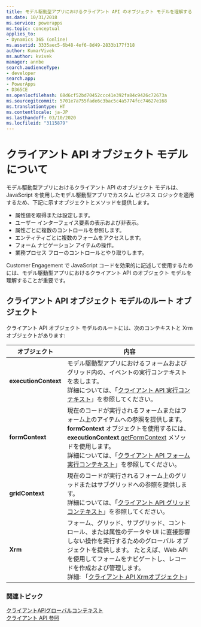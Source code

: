 ```yaml
---
title: モデル駆動型アプリにおけるクライアント API のオブジェクト モデルを理解する | Microsoft Docs
ms.date: 10/31/2018
ms.service: powerapps
ms.topic: conceptual
applies_to:
- Dynamics 365 (online)
ms.assetid: 3335aec5-6b48-4ef6-8d49-2833b177f318
author: KumarVivek
ms.author: kvivek
manager: annbe
search.audienceType:
- developer
search.app:
- PowerApps
- D365CE
ms.openlocfilehash: 68d6cf52bd70452ccc41e392fa84c9426c72673a
ms.sourcegitcommit: 5701e7a755fade6c3bac5c4a5774fcc74627e168
ms.translationtype: HT
ms.contentlocale: ja-JP
ms.lasthandoff: 03/10/2020
ms.locfileid: "3115879"
---
```

# <a name="understand-the-client-api-object-model"></a>クライアント API オブジェクト モデルについて



モデル駆動型アプリにおけるクライアント API のオブジェクト モデルは、JavaScript を使用したモデル駆動型アプリでカスタム ビジネス ロジックを適用するため、下記に示すオブジェクトとメソッドを提供します。
- 属性値を取得または設定します。
- ユーザー インターフェイス要素の表示および非表示。
- 属性ごとに複数のコントロールを参照します。
- エンティティごとに複数のフォームをアクセスします。
- フォーム ナビゲーション アイテムの操作。
- 業務プロセス フローのコントロールとやり取りします。

Customer Engagement で JavaScript コードを効果的に記述して使用するためには、モデル駆動型アプリにおけるクライアント API のオブジェクト モデルを理解することが重要です。

## <a name="root-objects-in-the-client-api-object-model"></a>クライアント API オブジェクト モデルのルート オブジェクト

クライアント API オブジェクト モデルのルートには、次のコンテキストと Xrm オブジェクトがあります:

|オブジェクト|内容|
|--|--|
|**executionContext**|モデル駆動型アプリにおけるフォームおよびグリッド内の、イベントの実行コンテキストを表します。<br/>詳細については、「[クライアント API 実行コンテキスト](clientapi-execution-context.md)」を参照してください。|
|**formContext** |現在のコードが実行されるフォームまたはフォーム上のアイテムへの参照を提供します。 **formContext** オブジェクトを使用するには、**executionContext**.[getFormContext](reference/executioncontext/getFormContext.md) メソッドを使用します。<br/>詳細については、「[クライアント API フォーム実行コンテキスト](clientapi-form-context.md)」を参照してください。|
|**gridContext** |現在のコードが実行されるフォーム上のグリッドまたはサブグリッドへの参照を提供します。<br/>詳細については、「[クライアント API グリッド コンテキスト](clientapi-grid-context.md)」を参照してください。|
|**Xrm**| フォーム、グリッド、サブグリッド、コントロール、または属性のデータや UI に直接影響しない操作を実行するためのグローバル オブジェクトを提供します。 たとえば、Web API を使用してフォームをナビゲートし、レコードを作成および管理します。<br/>詳細: 「[クライアント API Xrmオブジェクト](clientapi-xrm.md)」|

### <a name="related-topics"></a>関連トピック

[クライアントAPIグローバルコンテキスト](clientapi-xrm.md#client-api-global-context)<br/>
[クライアント API 参照](reference.md)








